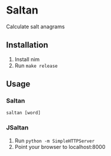 # Saltan
Calculate salt anagrams
## Installation
1. Install nim
2. Run `make release`
## Usage
### Saltan
`saltan [word]`
### JSaltan
1. Run `python -m SimpleHTTPServer`
2. Point your browser to localhost:8000
